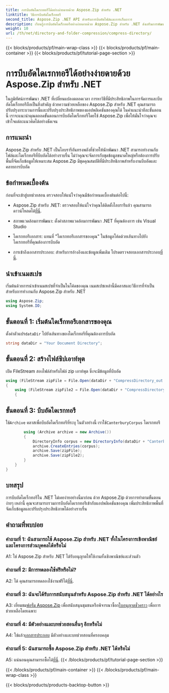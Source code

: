 ```yaml
---
title: การบีบอัดไดเรกทอรีได้อย่างง่ายดายด้วย Aspose.Zip สำหรับ .NET
linktitle: วิธีการบีบอัดไดเร็กทอรี
second_title: Aspose.Zip .NET API สำหรับการบีบอัดไฟล์และการเก็บถาวร
description: เรียนรู้การบีบอัดไดเร็กทอรีอย่างง่ายดายด้วย Aspose.Zip สำหรับ .NET ส่งเสริมการพัฒนา .NET ของคุณโดยการปรับพื้นที่จัดเก็บข้อมูลให้เหมาะสมอย่างมีประสิทธิภาพ
weight: 10
url: /th/net/directory-and-folder-compression/compress-directory/
---
```


{{< blocks/products/pf/main-wrap-class >}}
{{< blocks/products/pf/main-container >}}
{{< blocks/products/pf/tutorial-page-section >}}

# การบีบอัดไดเรกทอรีได้อย่างง่ายดายด้วย Aspose.Zip สำหรับ .NET

ในภูมิทัศน์การพัฒนา .NET ที่เปลี่ยนแปลงตลอดเวลา การหาวิธีที่มีประสิทธิภาพในการจัดการและบีบอัดไดเร็กทอรีถือเป็นสิ่งสำคัญ ด้วยความช่วยเหลือของ Aspose.Zip สำหรับ .NET คุณสามารถปรับปรุงกระบวนการนี้และปรับปรุงประสิทธิภาพของแอปพลิเคชันของคุณได้ ในคำแนะนำทีละขั้นตอนนี้ เราจะแนะนำคุณตลอดขั้นตอนการบีบอัดไดเร็กทอรีโดยใช้ Aspose.Zip เพื่อให้มั่นใจว่าคุณจะเข้าใจแต่ละแนวคิดได้อย่างชัดเจน

## การแนะนำ

Aspose.Zip สำหรับ .NET เป็นไลบรารีอันทรงพลังที่ช่วยให้นักพัฒนา .NET สามารถทำงานกับไฟล์และไดเร็กทอรีที่บีบอัดได้อย่างราบรื่น ไม่ว่าคุณจะจัดการกับชุดข้อมูลขนาดใหญ่หรือต้องการปรับพื้นที่จัดเก็บข้อมูลให้เหมาะสม Aspose.Zip มีชุดคุณสมบัติที่มีประสิทธิภาพสำหรับงานบีบอัดและคลายการบีบอัด

## ข้อกำหนดเบื้องต้น

ก่อนที่จะเข้าสู่บทช่วยสอน ตรวจสอบให้แน่ใจว่าคุณมีข้อกำหนดเบื้องต้นต่อไปนี้:

-  Aspose.Zip สำหรับ .NET: ตรวจสอบให้แน่ใจว่าคุณได้ติดตั้งไลบรารีแล้ว คุณสามารถดาวน์โหลดได้[ที่นี่](https://releases.aspose.com/zip/net/).

- สภาพแวดล้อมการพัฒนา: ตั้งค่าสภาพแวดล้อมการพัฒนา .NET ที่คุณต้องการ เช่น Visual Studio

- ไดเรกทอรีเอกสาร: แทนที่ "ไดเรกทอรีเอกสารของคุณ" ในข้อมูลโค้ดด้วยเส้นทางไปยังไดเรกทอรีที่คุณต้องการบีบอัด

-  การเข้าถึงเอกสารประกอบ: สำหรับการอ้างอิงและข้อมูลเพิ่มเติม โปรดตรวจสอบเอกสารประกอบ[ที่นี่](https://reference.aspose.com/zip/net/).

## นำเข้าเนมสเปซ

เริ่มต้นด้วยการนำเข้าเนมสเปซที่จำเป็นในโค้ดของคุณ เนมสเปซเหล่านี้มีคลาสและวิธีการที่จำเป็นสำหรับการทำงานกับ Aspose.Zip สำหรับ .NET

```csharp
using Aspose.Zip;
using System.IO;
```

## ขั้นตอนที่ 1: เริ่มต้นไดเร็กทอรีเอกสารของคุณ

 ตั้งค่าตัวแปร`dataDir` ไปยังเส้นทางของไดเร็กทอรีที่คุณต้องการบีบอัด

```csharp
string dataDir = "Your Document Directory";
```

## ขั้นตอนที่ 2: สร้างไฟล์ซิปเอาท์พุต

เปิด FileStream สองไฟล์สำหรับไฟล์ zip เอาท์พุต ซึ่งจะมีข้อมูลที่บีบอัด

```csharp
using (FileStream zipFile = File.Open(dataDir + "CompressDirectory_out.zip", FileMode.Create))
{
    using (FileStream zipFile2 = File.Open(dataDir + "CompressDirectory2_out.zip", FileMode.Create))
    {
```

## ขั้นตอนที่ 3: บีบอัดไดเรกทอรี

 ใช้`Archive` คลาสเพื่อบีบอัดไดเร็กทอรีที่ระบุ ในตัวอย่างนี้ เราใช้`CanterburyCorpus` ไดเรกทอรี

```csharp
        using (Archive archive = new Archive())
        {
            DirectoryInfo corpus = new DirectoryInfo(dataDir + "CanterburyCorpus");
            archive.CreateEntries(corpus);
            archive.Save(zipFile);
            archive.Save(zipFile2);
        }
    }
}
```

## บทสรุป

การบีบอัดไดเร็กทอรีใน .NET ไม่เคยง่ายอย่างนี้มาก่อน ด้วย Aspose.Zip ด้วยการทำตามขั้นตอนง่ายๆ เหล่านี้ คุณจะสามารถรวมการบีบอัดไดเรกทอรีเข้ากับแอปพลิเคชันของคุณ เพิ่มประสิทธิภาพพื้นที่จัดเก็บข้อมูลและปรับปรุงประสิทธิภาพได้อย่างราบรื่น

## คำถามที่พบบ่อย

### คำถามที่ 1: ฉันสามารถใช้ Aspose.Zip สำหรับ .NET ทั้งในโครงการเชิงพาณิชย์และโครงการส่วนบุคคลได้หรือไม่

A1: ใช่ Aspose.Zip สำหรับ .NET ได้รับอนุญาตให้ใช้งานทั้งเชิงพาณิชย์และส่วนตัว

### คำถามที่ 2: มีการทดลองใช้ฟรีหรือไม่?

 A2: ได้ คุณสามารถทดลองใช้งานฟรีได้[ที่นี่](https://releases.aspose.com/zip/net).

### คำถามที่ 3: ฉันจะได้รับการสนับสนุนสำหรับ Aspose.Zip สำหรับ .NET ได้อย่างไร

 A3: เยี่ยมชม[ฟอรั่ม Aspose.Zip](https://forum.aspose.com/c/zip/37) เพื่อสนับสนุนชุมชนหรือพิจารณาซื้อก[ใบอนุญาตชั่วคราว](https://purchase.aspose.com/temporary-license/) เพื่อการช่วยเหลือโดยเฉพาะ

### คำถามที่ 4: มีตัวอย่างและบทช่วยสอนอื่นๆ อีกหรือไม่

 A4: ใช่แล้ว[เอกสารประกอบ](https://reference.aspose.com/zip/net/) มีตัวอย่างและบทช่วยสอนที่ครอบคลุม

### คำถามที่ 5: ฉันสามารถซื้อ Aspose.Zip สำหรับ .NET ได้หรือไม่

 A5: แน่นอนคุณสามารถซื้อได้[ที่นี่](https://purchase.aspose.com/buy).
{{< /blocks/products/pf/tutorial-page-section >}}

{{< /blocks/products/pf/main-container >}}
{{< /blocks/products/pf/main-wrap-class >}}

{{< blocks/products/products-backtop-button >}}
